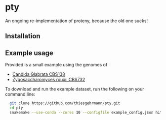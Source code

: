 # pty
An ongoing re-implementation of proteny, because the old one sucks!

## Installation


## Example usage

Provided is a small example using the genomes of
 * [Candida Glabrata CBS138](http://www.candidagenome.org/download/sequence/C_glabrata_CBS138/current/)
 * [Zygosaccharomyces rouxii CBS732](http://genome.jgi.doe.gov/Zygro1/Zygro1.download.html)

To download and run the example dataset, run the following on your command line:

```bash
  git clone https://github.com/thiesgehrmann/pty.git
  cd pty
  snakemake --use-conda --cores 10 --configfile example_config.json hitScoreK
```
